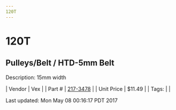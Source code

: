 ```yaml
---
120T
---
```

# 120T
## Pulleys/Belt / HTD-5mm Belt
Description: 	15mm width 

| Vendor | Vex | 
| Part # | [217-3478](http://www.vexrobotics.com/vexpro/motion/belts-and-pulleys/htdbelts15.html) | 
| Unit Price | $11.49 | 
| Tags: |  | 

Last updated: Mon May 08 00:16:17 PDT 2017